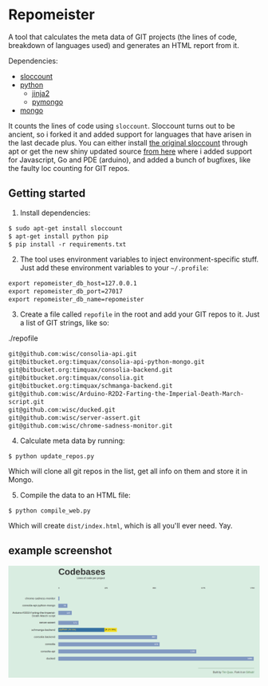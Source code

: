 # Repomeister

A tool that calculates the meta data of GIT projects (the lines of code, breakdown of languages used) and generates an HTML report from it.

Dependencies:

- [sloccount](https://github.com/wisc/sloccount)
- [python](https://www.python.org/)
    - [jinja2](http://jinja.pocoo.org/docs/dev/)
    - [pymongo](https://api.mongodb.com/python/current/)
- [mongo](https://www.mongodb.com/)

It counts the lines of code using `sloccount`. Sloccount turns out to be ancient, so i forked it and added support for languages that have arisen in the last decade plus. You can either install [the original sloccount](http://www.dwheeler.com/sloccount/) through apt or get the new shiny updated source [from here](https://github.com/wisc/sloccount) where i added support for Javascript, Go and PDE (arduino), and added a bunch of bugfixes, like the faulty loc counting for GIT repos.

## Getting started

1) Install dependencies:
```
$ sudo apt-get install sloccount
$ apt-get install python pip
$ pip install -r requirements.txt
```

2) The tool uses environment variables to inject environment-specific stuff. Just add these environment variables to your `~/.profile`:
```
export repomeister_db_host=127.0.0.1
export repomeister_db_port=27017
export repomeister_db_name=repomeister
```

3) Create a file called `repofile` in the root and add your GIT repos to it. Just a list of GIT strings, like so:

./repofile
```
git@github.com:wisc/consolia-api.git
git@bitbucket.org:timquax/consolia-api-python-mongo.git
git@bitbucket.org:timquax/consolia-backend.git
git@bitbucket.org:timquax/consolia.git
git@bitbucket.org:timquax/schmanga-backend.git
git@github.com:wisc/Arduino-R2D2-Farting-the-Imperial-Death-March-script.git
git@github.com:wisc/ducked.git
git@github.com:wisc/server-assert.git
git@github.com:wisc/chrome-sadness-monitor.git
```

4) Calculate meta data by running:

```
$ python update_repos.py
```

Which will clone all git repos in the list, get all info on them and store it in Mongo.

5) Compile the data to an HTML file:

```
$ python compile_web.py
```

Which will create `dist/index.html`, which is all you'll ever need. Yay.


## example screenshot

![Example screenshot](docs/screenshot_repomeister.png)
